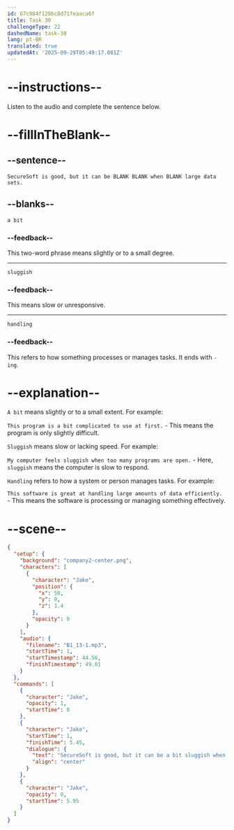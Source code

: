 ```yaml
---
id: 67c984f120bc8d71feaaca6f
title: Task 30
challengeType: 22
dashedName: task-30
lang: pt-BR
translated: true
updatedAt: '2025-09-29T05:49:17.081Z'
---
```


<!-- (audio) Jake: SecureSoft is good, but it can be a bit sluggish when handling large data sets. -->

# --instructions--

Listen to the audio and complete the sentence below.

# --fillInTheBlank--

## --sentence--

`SecureSoft is good, but it can be BLANK BLANK when BLANK large data sets.`

## --blanks--

`a bit`

### --feedback--

This two-word phrase means slightly or to a small degree.

---

`sluggish`

### --feedback--

This means slow or unresponsive.

---

`handling`

### --feedback--

This refers to how something processes or manages tasks. It ends with `-ing`.

# --explanation--

`A bit` means slightly or to a small extent. For example:  

`This program is a bit complicated to use at first.` - This means the program is only slightly difficult.  

`Sluggish` means slow or lacking speed. For example:  

`My computer feels sluggish when too many programs are open.` - Here, `sluggish` means the computer is slow to respond.  

`Handling` refers to how a system or person manages tasks. For example:  

`This software is great at handling large amounts of data efficiently.` - This means the software is processing or managing something effectively.  

# --scene--

```json
{
  "setup": {
    "background": "company2-center.png",
    "characters": [
      {
        "character": "Jake",
        "position": {
          "x": 50,
          "y": 0,
          "z": 1.4
        },
        "opacity": 0
      }
    ],
    "audio": {
      "filename": "B1_13-1.mp3",
      "startTime": 1,
      "startTimestamp": 44.56,
      "finishTimestamp": 49.01
    }
  },
  "commands": [
    {
      "character": "Jake",
      "opacity": 1,
      "startTime": 0
    },
    {
      "character": "Jake",
      "startTime": 1,
      "finishTime": 5.45,
      "dialogue": {
        "text": "SecureSoft is good, but it can be a bit sluggish when handling large datasets.",
        "align": "center"
      }
    },
    {
      "character": "Jake",
      "opacity": 0,
      "startTime": 5.95
    }
  ]
}
```
